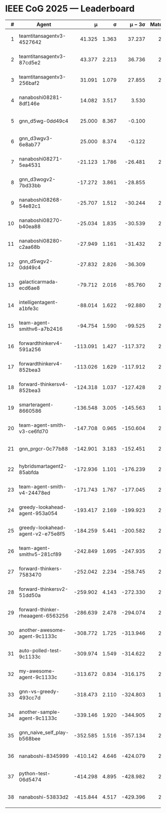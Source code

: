 # IEEE CoG 2025 — Leaderboard

| # | Agent | μ | σ | μ − 3σ | Matches | Updated |
|---:|---|---:|---:|---:|---:|---|
| 1 | teamtitansagentv3-4527642 | 41.325 | 1.363 | 37.237 | 2480 | 2025-08-29 05:47 |
| 2 | teamtitansagentv3-87cd5e2 | 43.377 | 2.213 | 36.736 | 2400 | 2025-08-29 05:47 |
| 3 | teamtitansagentv3-256baf2 | 31.091 | 1.079 | 27.855 | 2660 | 2025-08-29 05:47 |
| 4 | nanaboshi08281-8df146e | 14.082 | 3.517 | 3.530 | 70 | 2025-08-29 05:47 |
| 5 | gnn_d5wg-0dd49c4 | 25.000 | 8.367 | -0.100 | 80 | 2025-08-29 05:47 |
| 6 | gnn_d3wgv3-6e8ab77 | 25.000 | 8.374 | -0.122 | 98 | 2025-08-29 05:47 |
| 7 | nanaboshi08271-5ea4531 | -21.123 | 1.786 | -26.481 | 2740 | 2025-08-29 05:47 |
| 8 | gnn_d3wogv2-7bd33bb | -17.272 | 3.861 | -28.855 | 88 | 2025-08-29 05:47 |
| 9 | nanaboshi08268-54e82c1 | -25.707 | 1.512 | -30.244 | 2460 | 2025-08-29 05:47 |
| 10 | nanaboshi08270-b40ea88 | -25.034 | 1.835 | -30.539 | 2700 | 2025-08-29 05:47 |
| 11 | nanaboshi08280-c2aa68b | -27.949 | 1.161 | -31.432 | 2280 | 2025-08-29 05:47 |
| 12 | gnn_d5wgv2-0dd49c4 | -27.832 | 2.826 | -36.309 | 100 | 2025-08-29 05:47 |
| 13 | galacticarmada-ecd6ae8 | -79.712 | 2.016 | -85.760 | 2540 | 2025-08-29 05:47 |
| 14 | intelligentagent-a1bfe3c | -88.014 | 1.622 | -92.880 | 2294 | 2025-08-29 05:47 |
| 15 | team-agent-smithv6-a7b2416 | -94.754 | 1.590 | -99.525 | 2700 | 2025-08-29 05:47 |
| 16 | forwardthinkerv4-591a256 | -113.091 | 1.427 | -117.372 | 2272 | 2025-08-29 05:47 |
| 17 | forwardthinkerv4-852bea3 | -113.026 | 1.629 | -117.912 | 2008 | 2025-08-29 05:47 |
| 18 | forward-thinkersv4-852bea3 | -124.318 | 1.037 | -127.428 | 2060 | 2025-08-29 05:47 |
| 19 | smarteragent-8660586 | -136.548 | 3.005 | -145.563 | 1928 | 2025-08-29 05:47 |
| 20 | team-agent-smith-v3-ce6fd70 | -147.708 | 0.965 | -150.604 | 2958 | 2025-08-29 05:47 |
| 21 | gnn_prgcr-0c77b88 | -142.901 | 3.183 | -152.451 | 2350 | 2025-08-29 05:47 |
| 22 | hybridsmartagent2-85abfda | -172.936 | 1.101 | -176.239 | 2338 | 2025-08-29 05:47 |
| 23 | team-agent-smith-v4-24478ed | -171.743 | 1.767 | -177.045 | 2458 | 2025-08-29 05:47 |
| 24 | greedy-lookahead-agent-953a054 | -193.417 | 2.169 | -199.923 | 2378 | 2025-08-29 05:47 |
| 25 | greedy-lookahead-agent-v2-e75e8f5 | -184.259 | 5.441 | -200.582 | 2410 | 2025-08-29 05:47 |
| 26 | team-agent-smithv5-281cf89 | -242.849 | 1.695 | -247.935 | 2520 | 2025-08-29 05:47 |
| 27 | forward-thinkers-7583470 | -252.042 | 2.234 | -258.745 | 2320 | 2025-08-29 05:47 |
| 28 | forward-thinkersv2-51dd50a | -259.902 | 4.143 | -272.330 | 2324 | 2025-08-29 05:47 |
| 29 | forward-thinker-rheaagent-6563256 | -286.639 | 2.478 | -294.074 | 2244 | 2025-08-29 05:47 |
| 30 | another-awesome-agent-9c1133c | -308.772 | 1.725 | -313.946 | 2220 | 2025-08-29 05:47 |
| 31 | auto-polled-test-9c1133c | -309.974 | 1.549 | -314.622 | 2560 | 2025-08-29 05:47 |
| 32 | my-awesome-agent-9c1133c | -313.672 | 0.834 | -316.175 | 2420 | 2025-08-29 05:47 |
| 33 | gnn-vs-greedy-493cc7d | -318.473 | 2.110 | -324.803 | 1780 | 2025-08-29 05:47 |
| 34 | another-sample-agent-9c1133c | -339.146 | 1.920 | -344.905 | 2720 | 2025-08-29 05:47 |
| 35 | gnn_naive_self_play-b568bee | -352.585 | 1.516 | -357.134 | 2140 | 2025-08-29 05:47 |
| 36 | nanaboshi-8345999 | -410.142 | 4.646 | -424.079 | 2000 | 2025-08-29 05:47 |
| 37 | python-test-06d5474 | -414.298 | 4.895 | -428.982 | 2330 | 2025-08-29 05:47 |
| 38 | nanaboshi-53833d2 | -415.844 | 4.517 | -429.396 | 2020 | 2025-08-29 05:47 |
